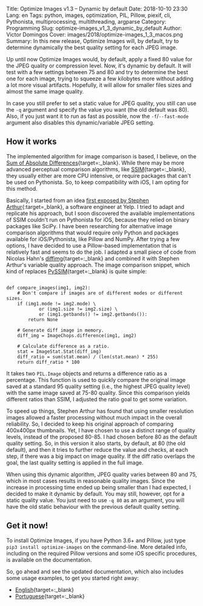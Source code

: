 Title: Optimize Images v1.3 – Dynamic by default
Date: 2018-10-10 23:30
Lang: en
Tags: python, images, optimization, PIL, Pillow, piexif, cli, Pythonista, multiprocessing, multithreading, argparse
Category: Programming
Slug: optimize-images_v1_3_dynamic_by_default
Author: Victor Domingos
Cover: images/2018/optimize-images_1_3_macos.png
Summary: In this new release, Optimize Images will, by default, try to determine dynamically the best quality setting for each JPEG image. 

Up until now Optimize Images would, by default, apply a fixed 80 value for the JPEG quality or compression level. Now, it's dynamic by default. It will test with a few settings between 75 and 80 and try to determine the best one for each image, trying to squeeze a few kilobytes more without adding a lot more visual artifacts. Hopefully, it will allow for smaller files sizes and almost the same image quality.

In case you still prefer to set a static value for JPEG quality, you still can use the `-q` argument and specify the value you want (the old default was 80). Also, if you just want it to run as fast as possible, now the `-f`/`--fast-mode` argument also disables this dynamic/variable JPEG setting.

## How it works

The implemented algorithm for image comparison is based, I believe, on the [Sum of Absolute Differences](https://en.wikipedia.org/wiki/Sum_of_absolute_differences){target=:_blank}. While there may be more advanced perceptual comparison algorithms, like [SSIM](https://en.wikipedia.org/wiki/Structural_similarity){target=:_blank}, they usually either are more CPU intensive, or require packages that can't be used on Pythonista. So, to keep compatibility with iOS, I am opting for this method.

Basically, I started from an idea [first exposed by Stephen Arthur](https://engineeringblog.yelp.com/2017/06/making-photos-smaller.html){:target=_blank}, a software engineer at Yelp. I tried to adapt and replicate his approach, but I soon discovered the available implementations of SSIM couldn't run on Pythonista for iOS, because they relied on binary packages like SciPy. I have been researching for alternative image comparison algorithms that would require only Python and packages available for iOS/Pythonista, like Pillow and NumPy. After trying a few options, I have decided to use a Pillow-based implementation that is relatively fast and seems to do the job. I adapted a small piece of code from Nicolas Hahn's [diffimg](https://github.com/nicolashahn/diffimg/blob/master/diffimg/__init__.py){target=:_blank} and combined it with Stephen Arthur's variable quality approach. The image comparison snippet, which kind of replaces [PySSIM](https://github.com/jterrace/pyssim){target=:_blank} is quite simple:

```python3

def compare_images(img1, img2):
    # Don't compare if images are of different modes or different sizes.
    if (img1.mode != img2.mode) \
            or (img1.size != img2.size) \
            or (img1.getbands() != img2.getbands()):
        return None

    # Generate diff image in memory.
    diff_img = ImageChops.difference(img1, img2)

    # Calculate difference as a ratio.
    stat = ImageStat.Stat(diff_img)
    diff_ratio = sum(stat.mean) / (len(stat.mean) * 255)
    return diff_ratio * 100
```

It takes two `PIL.Image` objects and returns a difference ratio as a percentage. This function is used to quickly compare the original image saved at a standard 95 quality setting (i.e., the highest JPEG quality level) with the same image saved at 75-80 quality. Since this comparison yields different ratios than SSIM, I adjusted the ratio goal to get some variation.

To speed up things, Stephen Arthur has found that using smaller resolution images allowed a faster processing without much impact in the overall reliability. So, I decided to keep his original approach of comparing 400x400px thumbnails. Yet, I have chosen to use a distinct range of quality levels, instead of the proposed 80-85. I had chosen before 80 as the default quality setting. So, in this version it also starts, by default, at 80 (the old default), and then it tries to further reduce the value and checks, at each step, if there was a big impact on image quality. If the diff ratio overlaps the goal, the last quality setting is applied in the full image.

When using this dynamic algorithm, JPEG quality varies between 80 and 75, which in most cases results in reasonable quality images. Since the increase in processing time ended up being smaller than I had expected, I decided to make it dynamic by default. You may still, however, opt for a static quality value. You just need to use `-q 80` as an argument, you will have the old static behaviour with the previous default quality setting.


## Get it now!

To install Optimize Images, if you have Python 3.6+ and Pillow, just type `pip3 install optimize-images` on the command-line. More detailed info, including on the required Pillow versions and some iOS specific procedures, is available on the documentation.

So, go ahead and see the updated documentation, which also includes some usage examples, to get you started right away: 
 
 * [English](https://github.com/victordomingos/optimize-images/blob/master/docs/docs_EN.md){target=:_blank}
 * [Portuguese](https://github.com/victordomingos/optimize-images/blob/master/docs/docs_PT.md){target=:_blank}

